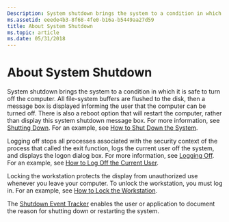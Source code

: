 ```yaml
---
Description: System shutdown brings the system to a condition in which it is safe to turn off the computer.
ms.assetid: eeede4b3-8f68-4fe0-b16a-b5449aa27d59
title: About System Shutdown
ms.topic: article
ms.date: 05/31/2018
---
```


# About System Shutdown

System shutdown brings the system to a condition in which it is safe to turn off the computer. All file-system buffers are flushed to the disk, then a message box is displayed informing the user that the computer can be turned off. There is also a reboot option that will restart the computer, rather than display this system shutdown message box. For more information, see [Shutting Down](shutting-down.md). For an example, see [How to Shut Down the System](how-to-shut-down-the-system.md).

Logging off stops all processes associated with the security context of the process that called the exit function, logs the current user off the system, and displays the logon dialog box. For more information, see [Logging Off](logging-off.md). For an example, see [How to Log Off the Current User](how-to-log-off-the-current-user.md).

Locking the workstation protects the display from unauthorized use whenever you leave your computer. To unlock the workstation, you must log in. For an example, see [How to Lock the Workstation](how-to-lock-the-workstation.md).

The [Shutdown Event Tracker](shutdown-event-tracker.md) enables the user or application to document the reason for shutting down or restarting the system.

 

 



